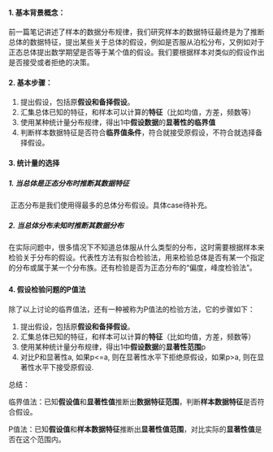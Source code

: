 
#### 1. 基本背景概念：

前一篇笔记讲述了样本的数据分布规律，我们研究样本的数据特征最终是为了推断总体的数据特征，提出某些关于总体的假设，例如是否服从泊松分布，又例如对于正态总体提出数学期望是否等于某个值的假设。我们要根据样本对类似的假设作出是否接受或者拒绝的决策。

#### 2. 基本步骤：

1. 提出假设，包括原**假设和备择假设**。
2. 汇集总体已知的特征，和样本可以计算的**特征**（比如均值，方差，频数等）
3. 使用某种统计量分布规律，得出1中**假设数据**的**显著性的临界值**
4. 判断样本数据特征是否符合**临界值条件**，符合就接受原假设，不符合就选择备择假设。

#### 3. 统计量的选择

#####      1. 当总体是正态分布时推断其数据特征

​         正态分布是我们使用得最多的总体分布假设。具体case待补充。

#####      2. 当总体分布未知时推断其数据分布

​         在实际问题中，很多情况下不知道总体服从什么类型的分布，这时需要根据样本来检验关于分布的假设。代表性方法有拟合检验法，用来检验总体是否有某一个指定的分布或属于某一个分布族。还有检验是否为正态分布的“偏度，峰度检验法”。

#####      

#### 4. 假设检验问题的P值法

除了以上讨论的临界值法，还有一种被称为P值法的检验方法，它的步骤如下：

1. 提出假设，包括原**假设和备择假设**。
2. 汇集总体已知的特征，和样本可以计算的**特征**（比如均值，方差，频数等）
3. 使用某种统计量分布规律，得出1中**假设数据**的**显著性范围**p
4. 对比P和显著性a, 如果p<=a, 则在显著性水平下拒绝原假设，如果p>a, 则在显著性水平下接受原假设.

总结：

临界值法：已知**假设值**和**显著性值**推断出**数据特征范围**，判断**样本数据特征**是否符合假设。

P值法：已知**假设值**和**样本数据特征**推断出**显著性值范围**，对比实际的**显著性值**是否在这个范围内。





